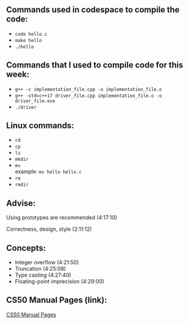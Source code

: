 <!DOCTYPE html>
<html lang="en">
<head>
    <meta charset="UTF-8">
    <meta name="viewport" content="width=device-width, initial-scale=1.0">
</head>
<body>

<section>
    <h2>Commands used in codespace to compile the code:</h2>
    <ul>
        <li><code>code hello.c</code> <!-- opens file --></li>
        <li><code>make hello</code> <!-- compiles source code --></li>
        <li><code>./hello</code> <!-- runs executable file --></li>
    </ul>
</section>

<section>
    <h2>Commands that I used to compile code for this week:</h2>
    <ul>
        <li><code>g++ -c implementation_file.cpp -o implementation_file.o</code> <!-- opens file --></li>
        <li><code>g++ -std=c++17 driver_file.cpp implementation_file.o -o driver_file.exe</code> <!-- compiles source code --></li>
        <li><code>./driver</code> <!-- runs executable file --></li>
    </ul>
</section>

<section>
    <h2>Linux commands:</h2>
    <ul>
        <li><code>cd</code> <!-- (change directory) --></li>
        <li><code>cp</code> <!-- (copy a file) --></li>
        <li><code>ls</code> <!-- (list) --></li>
        <li><code>mkdir</code> <!-- (make a directory) --></li>
        <li><code>mv</code> <!-- (move) or rename --><br>example: <code>mv hello hello.c</code> <!-- shown in video (3:47:03) --></li>
        <li><code>rm</code> <!-- (remove) --></li>
        <li><code>rmdir</code> <!-- (remove directory) --></li>
    </ul>
</section>

<section>
    <h2>Advise:</h2>
    <p>Using prototypes are recommended (4:17:10)</p>
    <p>Correctness, design, style (2:11:12)</p>
</section>

<section>
    <h2>Concepts:</h2>
    <ul>
        <li>Integer overflow (4:21:50) <!-- More bigger value than the type can store, int 32, long 64 --></li>
        <li>Truncation (4:25:08) <!-- After mathematical operations some decimal value might be lost. like division, result should be 0.33333 but showing 0.00000 --></li>
        <li>Type casting (4:27:40) <!-- Explicitly convert one type to another --></li>
        <li>Floating-point imprecision (4:29:00) <!-- decimal values in float are not most accurate, solution is double more accurate then float --></li>
    </ul>
</section>

<section>
    <h2>CS50 Manual Pages (link):</h2>
    <a href="https://manual.cs50.io/">CS50 Manual Pages</a>
</section>

</body>
</html>
